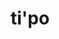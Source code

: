 ---
title: ti'po
slug: ti'po
github_link: https://github.com/samwhited/typo
demo_preview: https://blog.samwhited.com
demo_screenshot: 
description: Minimal with a focus on copy and images
---